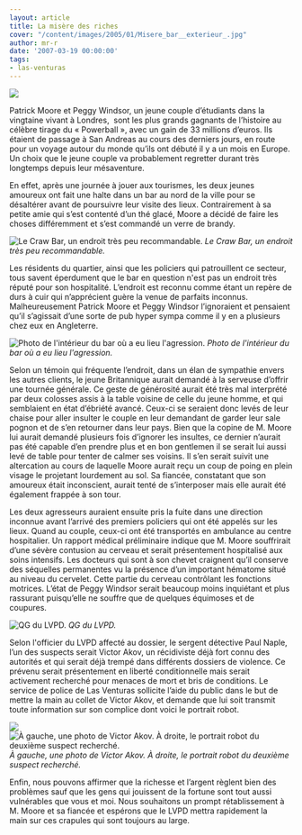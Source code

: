 ```yaml
---
layout: article
title: La misère des riches
cover: "/content/images/2005/01/Misere_bar__exterieur_.jpg"
author: mr-r
date: '2007-03-19 00:00:00'
tags:
- las-venturas
---
```


![](/content/images/2005/01/Misere_-_Welcome_LV_sign.jpg)

Patrick Moore et Peggy Windsor, un jeune couple d’étudiants dans la vingtaine vivant à Londres,&nbsp; sont les plus grands gagnants de l’histoire au célèbre tirage du «&nbsp;Powerball&nbsp;», avec un gain de 33 millions d’euros. Ils étaient de passage à San Andreas au cours des derniers jours, en route pour un voyage autour du monde qu’ils ont débuté il y a un mois en Europe. Un choix que le jeune couple va probablement regretter durant très longtemps depuis leur mésaventure.

En effet, après une journée à jouer aux tourismes, les deux jeunes amoureux ont fait une halte dans un bar au nord de la ville pour se désaltérer avant de poursuivre leur visite des lieux. Contrairement à sa petite amie qui s’est contenté d’un thé glacé, Moore a décidé de faire les choses différemment et s’est commandé un verre de brandy.

![Le Craw Bar, un endroit très peu recommandable.](/content/images/2005/01/Misere_bar__exterieur_.jpg)
_Le Craw Bar, un endroit très peu recommandable._

Les résidents du quartier, ainsi que les policiers qui patrouillent ce secteur, tous savent éperdument que le bar en question n'est pas un endroit très réputé pour son hospitalité. L’endroit est reconnu comme étant un repère de durs à cuir qui n’apprécient guère la venue de parfaits inconnus. Malheureusement Patrick Moore et Peggy Windsor l’ignoraient et pensaient qu’il s’agissait d’une sorte de pub hyper sympa comme il y en a plusieurs chez eux en Angleterre.

![Photo de l'intérieur du bar où a eu lieu l'agression.](/content/images/2005/01/Misere_bar__interieur_.jpg)
_Photo de l'intérieur du bar où a eu lieu l'agression._

Selon un témoin qui fréquente l’endroit, dans un élan de sympathie envers les autres clients, le jeune Britannique aurait demandé à la serveuse d’offrir une tournée générale. Ce geste de générosité aurait été très mal interprété par deux colosses assis à la table voisine de celle du jeune homme, et qui semblaient en état d’ébriété avancé. Ceux-ci se seraient donc levés de leur chaise pour aller insulter le couple en leur demandant de garder leur sale pognon et de s’en retourner dans leur pays. Bien que la copine de M. Moore lui aurait demandé plusieurs fois d’ignorer les insultes, ce dernier n’aurait pas été capable d’en prendre plus et en bon gentlemen il se serait lui aussi levé de table pour tenter&nbsp;de calmer ses voisins. Il&nbsp;s’en serait&nbsp;suivit une altercation au cours de laquelle Moore aurait reçu un coup de poing en plein visage le projetant lourdement au sol. Sa fiancée, constatant que son amoureux était inconscient, aurait tenté de s’interposer mais elle&nbsp;aurait été également frappée à son tour.

Les deux agresseurs auraient ensuite pris la fuite dans une direction inconnue avant&nbsp;l’arrivé des premiers policiers qui ont été appelés sur les lieux. Quand au couple, ceux-ci ont été transportés en ambulance au centre hospitalier. Un rapport médical préliminaire indique que&nbsp;M. Moore souffrirait d’une sévère contusion au cerveau et serait présentement hospitalisé aux soins intensifs. Les docteurs qui sont à son chevet craignent qu’il conserve des séquelles permanentes vu la présence d’un important hématome situé au niveau du cervelet. Cette partie du cerveau contrôlant les fonctions motrices. L’état de Peggy Windsor serait beaucoup moins inquiétant et plus rassurant puisqu’elle ne souffre que de quelques équimoses et de coupures.

![QG du LVPD.](/content/images/2005/01/Misere_-_LVPD_hq.jpg)
_QG du LVPD._

Selon l'officier du LVPD affecté au dossier, le sergent détective Paul Naple, l’un des suspects serait Victor Akov, un récidiviste déjà fort connu des autorités et qui serait déjà trempé dans différents dossiers de violence. Ce prévenu serait présentement en liberté conditionnelle mais serait activement recherché pour menaces de mort et bris de conditions. Le service de police de Las Venturas sollicite l’aide du public dans le but de mettre la main au collet de Victor Akov, et demande que lui soit transmit toute information sur son complice dont voici le portrait robot.

![](/content/images/2005/01/Misere_Riche_-_LVPD_wanted_Victor_Akov.jpg)
![À gauche, une photo de Victor Akov. À droite, le portrait robot du deuxième suspect recherché.](/content/images/2005/01/Misere_Riche_-_LVPD_wanted_John_Doe.jpg)
_À gauche, une photo de Victor Akov. À droite, le portrait robot du deuxième suspect recherché._

Enfin, nous pouvons affirmer que la richesse et l’argent règlent bien des problèmes sauf que les gens qui jouissent de la fortune sont tout aussi vulnérables que vous et moi. Nous souhaitons un prompt rétablissement à M. Moore et sa fiancée et espérons que le LVPD mettra rapidement la main&nbsp;sur ces crapules qui sont toujours&nbsp;au large.

<!--kg-card-end: markdown-->
